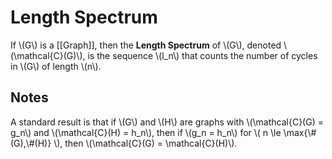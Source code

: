 Length Spectrum
===============

If \\(G\\) is a [[Graph]], then the **Length Spectrum** of \\(G\\), denoted \\(\mathcal{C}(G)\\), is the sequence \\(l_n\\) that counts the number of cycles in \\(G\\) of length \\(n\\).

Notes
-----

A standard result is that if \\(G\\) and \\(H\\) are graphs with \\(\mathcal{C}(G) = g_n\\) and \\(\mathcal{C}(H) = h_n\\), then if \\(g_n = h_n\\) for \\( n \le \max{\\#(G),\\#(H)} \\), then \\(\mathcal{C}(G) = \mathcal{C}(H)\\).